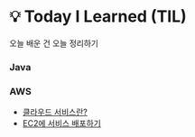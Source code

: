 # 💡 Today I Learned (TIL)
오늘 배운 건 오늘 정리하기

### Java
### AWS
- [클라우드 서비스란?](https://github.com/heewonim131/TIL/edit/main/AWS/01#클라우드-서비스란)
- [EC2에 서비스 배포하기](https://github.com/heewonim131/TIL/tree/main/AWS/02#EC2에-서비스-배포하기)
